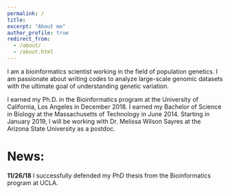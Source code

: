 ```yaml
---
permalink: /
title: 
excerpt: "About me"
author_profile: true
redirect_from: 
  - /about/
  - /about.html
---
```


I am a bioinformatics scientist working in the field of population genetics. I am passionate about writing codes to analyze large-scale genomic datasets with the ultimate goal of understanding genetic variation. 

I earned my Ph.D. in the Bioinformatics program at the University of California, Los Angeles in December 2018. I earned my Bachelor of Science in Biology at the Massachusetts of Technology in June 2014. Starting in January 2019, I will be working with Dr. Melissa Wilson Sayres at the Arizona State University as a postdoc.

# News:
**11/26/18** I successfully defended my PhD thesis from the Bioinformatics program at UCLA.
